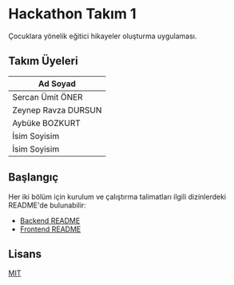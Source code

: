 # Hackathon Takım 1

Çocuklara yönelik eğitici hikayeler oluşturma uygulaması.

## Takım Üyeleri

| Ad Soyad             |
| ----------------     |
| Sercan Ümit ÖNER      |
| Zeynep Ravza DURSUN  |
| Aybüke BOZKURT           |
| İsim Soyisim         |
| İsim Soyisim         |

## Başlangıç

Her iki bölüm için kurulum ve çalıştırma talimatları ilgili dizinlerdeki README'de bulunabilir:

- [Backend README](backend/README.md)
- [Frontend README](frontend/README.md)

## Lisans

[MIT](LICENSE)

